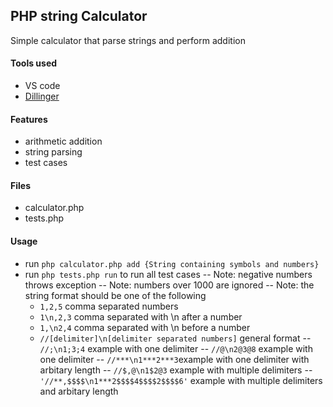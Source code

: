 ## PHP string Calculator
Simple calculator that parse strings and perform addition

#### Tools used
- VS code
- [Dillinger](https://dillinger.io/)

#### Features
- arithmetic addition
- string parsing
- test cases

#### Files
- calculator.php
- tests.php

#### Usage
- run `php calculator.php add {String containing symbols and numbers}`
- run `php tests.php run` to run all test cases
-- Note: negative numbers throws exception
-- Note: numbers over 1000 are ignored
-- Note: the string format should be one of the following
  - `1,2,5` comma separated numbers
  - `1\n,2,3` comma separated with \n after a number
  - `1,\n2,4` comma separated with \n before a number
  - `//[delimiter]\n[delimiter separated numbers]` general format
  -- `//;\n1;3;4` example with one delimiter
  -- `//@\n2@3@8` example with one delimiter 
  -- `//***\n1***2***3`example with one delimiter with arbitary length
  -- `//$,@\n1$2@3` example with multiple delimiters
  -- `'//**,$$$$\n1***2$$$$4$$$$2$$$$6'` example with multiple delimiters and arbitary length
